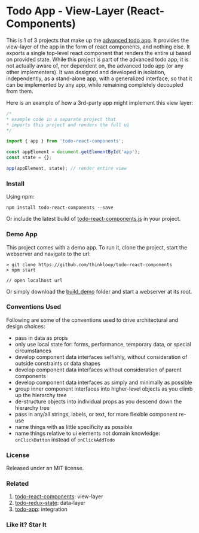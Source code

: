 # Todo App - View-Layer (React-Components)

This is 1 of 3 projects that make up the [advanced todo app](https://github.com/thinkloop/todo-app). It provides the view-layer of the app in the form of react components, and nothing else. It exports a single top-level react component that renders the entire ui based on provided state. While this project is part of the advanced todo app, it is not actually aware of, nor dependent on, the advanced todo app (or any other implementers). It was designed and developed in isolation, independently, as a stand-alone app, with a generalized interface, so that it can be implemented by any app, while remaining completely decoupled from them.

Here is an example of how a 3rd-party app might implement this view layer:

```javascript
/* 
* example code in a separate project that 
* imports this project and renders the full ui
*/

import { app } from 'todo-react-components'; 

const appElement = document.getElementById('app');
const state = {};

app(appElement, state); // render entire view

```

### Install
Using npm:

```
npm install todo-react-components --save
```

Or include the latest build of [todo-react-components.js](build/todo-react-components.js) in your project.

### Demo App

This project comes with a demo app. To run it, clone the project, start the webserver and navigate to the url:

```
> git clone https://github.com/thinkloop/todo-react-components
> npm start

// open localhost url
```
Or simply download the [build_demo](build_demo) folder and start a webserver at its root.

### Conventions Used
Following are some of the conventions used to drive architectural and design choices:
- pass in data as props
- only use local state for: forms, performance, temporary data, or special circumstances
- develop component data interfaces selfishly, without consideration of outside constraints or data shapes
- develop component data interfaces without consideration of parent components
- develop component data interfaces as simply and minimally as possible
- group inner component interfaces into higher-level objects as you climb up the hierarchy tree
- de-structure objects into individual props as you descend down the hierarchy tree
- pass in any/all strings, labels, or text, for more flexible component re-use
- name things with as little specificity as possible
- name things relative to ui elements not domain knowledge: `onClickButton` instead of `onClickAddTodo`

### License

Released under an MIT license.

### Related
1. [todo-react-components](https://github.com/thinkloop/todo-react-components): view-layer
2. [todo-redux-state](https://github.com/thinkloop/todo-redux-state): data-layer
3. [todo-app](https://github.com/thinkloop/todo-app): integration

### Like it? Star It
